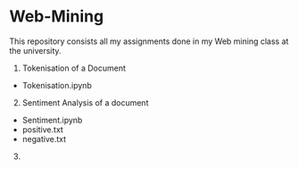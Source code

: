 # Web-Mining
This repository consists all my assignments done in my Web mining class at the university.

1. Tokenisation of a Document 
  - Tokenisation.ipynb

2. Sentiment Analysis of a document
  - Sentiment.ipynb
  - positive.txt
  - negative.txt

  
3. 

